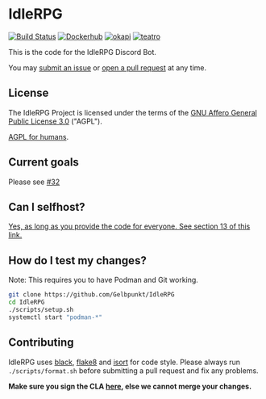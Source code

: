 # IdleRPG

[![Build Status](https://api.travis-ci.com/Gelbpunkt/IdleRPG.svg)](https://travis-ci.com/Gelbpunkt/IdleRPG)
[![Dockerhub](https://img.shields.io/badge/Pull%20IdleRPG-from%20Dockerhub-orange)](https://hub.docker.com/r/gelbpunkt/idlerpg)
[![okapi](https://img.shields.io/badge/Pull%20okapi-from%20Dockerhub-black)](https://hub.docker.com/r/gelbpunkt/okapi)
[![teatro](https://img.shields.io/badge/Pull%20teatro-from%20Dockerhub-green)](https://hub.docker.com/r/gelbpunkt/teatro)


This is the code for the IdleRPG Discord Bot.

You may [submit an issue](https://github.com/Gelbpunkt/IdleRPG/issues) or [open a pull request](https://github.com/Gelbpunkt/IdleRPG/pulls) at any time.

## License

The IdleRPG Project is licensed under the terms of the [GNU Affero General Public License 3.0](https://github.com/Gelbpunkt/IdleRPG/blob/v4/LICENSE) ("AGPL").

[AGPL for humans](<https://tldrlegal.com/license/gnu-affero-general-public-license-v3-(agpl-3.0)>).

## Current goals

Please see [#32](https://github.com/Gelbpunkt/IdleRPG/issues/32)

## Can I selfhost?

[Yes, as long as you provide the code for everyone. See section 13 of this link.](https://www.gnu.org/licenses/agpl-3.0.en.html)

## How do I test my changes?

Note: This requires you to have Podman and Git working.

```sh
git clone https://github.com/Gelbpunkt/IdleRPG
cd IdleRPG
./scripts/setup.sh
systemctl start "podman-*"
```

## Contributing

IdleRPG uses [black](https://github.com/ambv/black), [flake8](https://github.com/PyCQA/flake8) and [isort](https://github.com/timothycrosley/isort) for code style. Please always run `./scripts/format.sh` before submitting a pull request and fix any problems.

**Make sure you sign the CLA [here](https://cla-assistant.io/Gelbpunkt/IdleRPG), else we cannot merge your changes.**
